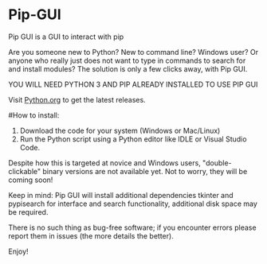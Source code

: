 # Pip-GUI
Pip GUI is a GUI to interact with pip

Are you someone new to Python? New to command line? Windows user? Or anyone who really just does not want to type in commands to search for and install modules? 
The solution is only a few clicks away, with Pip GUI.

YOU WILL NEED PYTHON 3 AND PIP ALREADY INSTALLED TO USE PIP GUI

Visit [Python.org](https://python.org/) to get the latest releases.

#How to install: 
1. Download the code for your system (Windows or Mac/Linux)
2. Run the Python script using a Python editor like IDLE or Visual Studio Code.

Despite how this is targeted at novice and Windows users, "double-clickable" binary versions are not available yet. Not to worry, they will be coming soon!

Keep in mind: Pip GUI will install additional dependencies tkinter and pypisearch for interface and search functionality, additional disk space may be required.

There is no such thing as bug-free software; if you encounter errors please report them in issues (the more details the better).

Enjoy!

